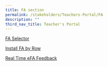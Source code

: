 ```yaml
---
title: FA section
permalink: /stakeholders/Teachers-Portal/FA
description: ""
third_nav_title: Teacher's Portal
---
```

[FA Selector](https://docs.google.com/forms/d/e/1FAIpQLSddnHKR9sIvMKvtwH0pq18TIWcGUscHGIgDYWkw9-Hsh8Yxug/viewform)

[Install FA by Row](https://script.google.com/a/macros/moe.edu.sg/s/AKfycbxuVNHO6NzPMNhrtCNIcvUwkymtV6fyDWlwdeLkkmAcBKyrTaOym4kFz2IUrM1OoWEBjQ/exec)

[Real Time eFA Feedback](https://script.google.com/macros/s/AKfycbyz8tIQ-X6rR4TX-Qjz8p2oqX77a2VA_AobjoOLGqoCQ7YY-7bIKCoztKO8Jhe9wSVv_w/exec)